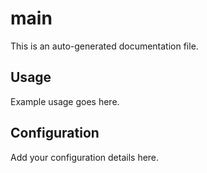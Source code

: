 # main

This is an auto-generated documentation file.

## Usage

Example usage goes here.

## Configuration

Add your configuration details here.